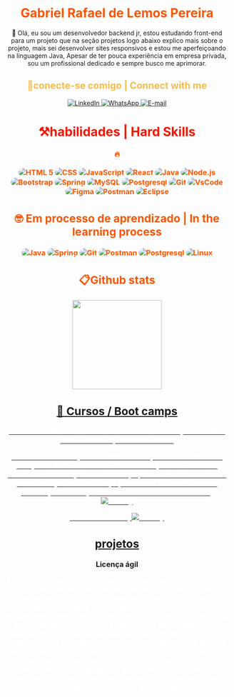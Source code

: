 <h1 align="center" style="color:FA5600"> Gabriel Rafael de Lemos Pereira</h1>
<p align="center">👋 Olá, eu sou um desenvolvedor backend jr, estou estudando front-end para um projeto que na seção projetos logo abaixo explico mais sobre o projeto, mais sei desenvolver sites responsivos e estou me aperfeiçoando na linguagem Java,  Apesar de ter pouca experiência em empresa privada, sou um profissional dedicado e sempre busco me aprimorar. </P>
<h2 align="center" style="color:#F7BD4A">🔌conecte-se comigo | Connect with me</h2>

<div align="center" style="border-radius:10px">
  <a href="https://www.linkedin.com/in/gabriel-rafael-de-lemos-pereira/" >
    <img src="https://img.shields.io/badge/LinkedIn-0077B5?style=for-the-badge&logo=linkedin&logoColor=white" alt="LinkedIn">
  </a>
  <a href="https://wa.me/+5543991164468">
    <img src="https://img.shields.io/badge/WhatsApp-25D366?style=for-the-badge&logo=whatsapp&logoColor=white" alt="WhatsApp">
  </a>
  <a href="mailto:gabriel.lemos.pereira93@gmail.com">
    <img src="https://img.shields.io/badge/-Email-ffffff?style=for-the-badge&logo=microsoft-outlook&logoColor=007BFF" alt="E-mail">
  </a>
</div>


<h1 align="center" style="color:#F91400">⚒️habilidades | Hard Skills</h1>

<h3 align="center" style="color:#FA5600">🔥 <div style="display: inline_block"><br/>
<img aLign="center"style="border-radius:10px" alt="HTML 5" src="https://img.shields.io/badge/HTML5-E34F26?style=for-the-badge&logo=html5&logoColor=white" />
<img aLign="center" style="border-radius:10px" alt="CSS" src="https://img.shields.io/badge/CSS3-1572B6?style=for-the-badge&logo=css3&logoColor=white" />
<img aLign="center" style="border-radius:10px"alt="JavaScript" src="https://img.shields.io/badge/JavaScript-323330?style=for-the-badge&logo=javascript&logoColor=F7DF1E" />
<img aLign="center" style="border-radius:10px" alt="React" src="https://img.shields.io/badge/React-0123DC?style=for-the-badge&logo=React&logoColor=white" />
<img aLign="center" style="border-radius:10px" alt="Java" src="https://img.shields.io/badge/java-%23ED8B00.svg?style=for-the-badge&logo=openjdk&logoColor=white" />
<img aLign="center" style="border-radius:10px" alt="Node.js" src="https://img.shields.io/badge/Node.js-43853D?style=for-the-badge&logo=node.js&logoColor=white" />
<img aLign="center" style="border-radius:10px"alt="Bootstrap" src="https://img.shields.io/badge/Bootstrap-563D7C?style=for-the-badge&logo=bootstrap&logoColor=white" />
<img aLign="center" style="border-radius:10px" alt="Spring" src="https://img.shields.io/badge/spring-%236DB33F.svg?style=for-the-badge&logo=spring&logoColor=white" />

<img aLign="center" style="border-radius:10px" alt="MySQL" src="https://img.shields.io/badge/MySQL-00000F?style=for-the-badge&logo=mysql&logoColor=white" />
<img aLign="center" style="border-radius:10px"alt="Postgresql" src="https://img.shields.io/badge/PostgreSQL-000?style=for-the-badge&logo=postgresql" />

<img aLign="center" style="border-radius:10px" alt="Git" src="https://img.shields.io/badge/GIT-E44C30?style=for-the-badge&logo=git&logoColor=white" />
<img aLign="center" style="border-radius:10px" alt="VsCode" src="https://img.shields.io/badge/Vscode-007ACC?style=for-the-badge&logo=visual-studio-code&logoColor=white" />
<img aLign="center" style="border-radius:10px" alt="Figma" src="https://img.shields.io/badge/Figma-696969?style=for-the-badge&logo=figma&logoColor=figma" />
<img aLign="center" style="border-radius:10px" alt="Postman" src="https://img.shields.io/badge/Postman-FF6C37.svg?style=for-the-badge&logo=Postman&logoColor=white" />
<img aLign="center" style="border-radius:10px" alt="Eclipse" src="https://img.shields.io/badge/Eclipse-FE7A16.svg?style=for-the-badge&logo=Eclipse&logoColor=white)" />

## 🤓 Em processo de aprendizado | In the learning process

<img aLign="center" style="border-radius:10px" alt="Java" src="https://img.shields.io/badge/java-%23ED8B00.svg?style=for-the-badge&logo=openjdk&logoColor=white" />
<img aLign="center" style="border-radius:10px" alt="Spring" src="https://img.shields.io/badge/spring-%236DB33F.svg?style=for-the-badge&logo=spring&logoColor=white" />
<img aLign="center" style="border-radius:10px" alt="Git" src="https://img.shields.io/badge/GIT-E44C30?style=for-the-badge&logo=git&logoColor=white" />
<img aLign="center" style="border-radius:10px" alt="Postman" src="https://img.shields.io/badge/Postman-FF6C37.svg?style=for-the-badge&logo=Postman&logoColor=white" />
<img aLign="center" style="border-radius:10px"alt="Postgresql" src="https://img.shields.io/badge/PostgreSQL-000?style=for-the-badge&logo=postgresql" />
<img aLign="center" style="border-radius:10px"alt="Linux" src="https://img.shields.io/badge/Linux-000?style=for-the-badge&logo=linux&logoColor=FCC624" />

## 📋Github stats

<div align="center">

<a href="https://github.com/gabriellemospereira">
  <img height=200 align="center" src="https://github-readme-stats.vercel.app/api?username=gabriellemospereira&theme=dark&show_icons=true)" />

## 📖 Cursos / Boot camps

<div align="center" style="color:white">
• Curso: Análise e desenvolvimento de sistemas|    Faculdade-Unifil Filadélfia,Londrina Paraná

• Curso de introdução ao HTML e CSS3| Senac - Americana São paulo 2011
• Curso De HTML e CSS | Curso em Vídeo  
• Curso de introdução ao JavaScript | curso em Vídeo
• Curso de introdução ao JavaScript | curso em Vídeo
• Curso de Introdução a Java | Curso em Vídeo
• Curso de React | ![Udemy](https://img.shields.io/badge/Udemy-A435F0?style=for-the-badge&logo=Udemy&logoColor=white)

• Curso de Java | ![Udemy](https://img.shields.io/badge/Udemy-A435F0?style=for-the-badge&logo=Udemy&logoColor=white)

</div>
<h2>projetos</h2>
<p><a src="https://github.com/gabriellemospereira/LicencaAgil">Licença ágil</a></p>

<p style="color:white">Esse projeto surgiu em um hackathon que participei em 2023, nossa equipe tinha o desafio de criar uma solução para toda a burocracia e falta de informação na hora de abrir uma empresa, e ligar a contabilidade com as prefeituras responsáveis. Nós criamos um projeto para construir
um portal para cadastrar essas novas empresas e deixar disponível todas as informações sobre elas para os contadores, e unificar com o sistema da prefeitura enviando as informações através de uma API, nossa equipe ficou em 3º lugar, após o evento os organizadores nos procuraram para dar continuidade, os outros membros da equipe não quiseram continuar então eu dei continuidade sozinho, hoje tenho um colaborador que cuida da parte comercial do software.</p>
